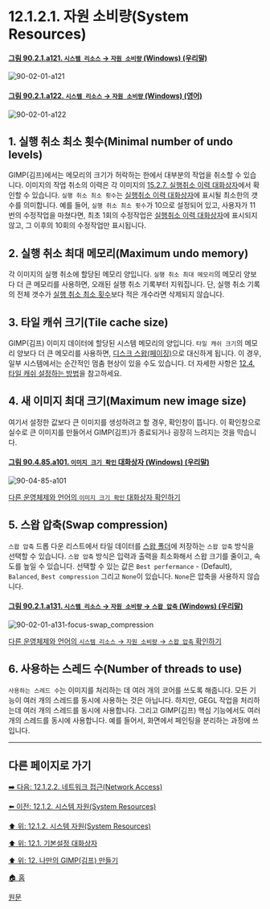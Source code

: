 # 12.1.2.1. 자원 소비량(System Resources)

<a id="90-02-01-a121"></a>

#### [그림 90.2.1.a121. `시스템 리소스` → `자원 소비량` (Windows) (우리말)](./90-02-01-system-resource.md#90-02-01-a121)
![90-02-01-a121](https://github.com/wonder13662/gimp/assets/15767104/eb95aa6e-fa60-4eb7-afa9-5871d85f0f80)

<a id="90-02-01-a122"></a>

#### [그림 90.2.1.a122. `시스템 리소스` → `자원 소비량` (Windows) (영어)](./90-02-01-system-resource.md#90-02-01-a122)
![90-02-01-a122](https://github.com/wonder13662/gimp/assets/15767104/18e1aa07-1684-488f-b1a9-da97ace27d24)

<a id="90-02-01-s1"></a>

## 1. 실행 취소 최소 횟수(Minimal number of undo levels)
GIMP(김프)에서는 메모리의 크기가 허락하는 한에서 대부분의 작업을 취소할 수 있습니다. 이미지의 작업 취소의 이력은 각 이미지의 [15.2.7. 실행취소 이력 대화상자](./15-02-07-undo-history-dialog.md)에서 확인할 수 있습니다. `실행 취소 최소 횟수`는 [실행취소 이력 대화상자](./15-02-07-undo-history-dialog.md)에 표시될 최소한의 갯수를 의미합니다. 예를 들어, `실행 취소 최소 횟수`가 10으로 설정되어 있고, 사용자가 11번의 수정작업을 마쳤다면, 최초 1회의 수정작업은 [실행취소 이력 대화상자](./15-02-07-undo-history-dialog.md)에 표시되지 않고, 그 이후의 10회의 수정작업만 표시됩니다.

<a id="90-02-01-s2"></a>

## 2. 실행 취소 최대 메모리(Maximum undo memory)
각 이미지의 실행 취소에 할당된 메모리 양입니다. `실행 취소 최대 메모리`의 메모리 양보다 더 큰 메모리를 사용하면, 오래된 실행 취소 기록부터 지워집니다. 단, 실행 취소 기록의 전체 갯수가 [실행 취소 최소 횟수](./12-01-02-01-resource_consumption.md#90-02-01-s1)보다 적은 개수라면 삭제되지 않습니다.

<a id="90-02-01-s3"></a>

## 3. 타일 캐쉬 크기(Tile cache size)
GIMP(김프) 이미지 데이터에 할당된 시스템 메모리의 양입니다. `타일 캐쉬 크기`의 메모리 양보다 더 큰 메모리를 사용하면, [디스크 스왑(페이징)](https://en.wikipedia.org/wiki/Memory_paging)으로 대신하게 됩니다. 이 경우, 일부 시스템에서는 순간적인 멈춤 현상이 있을 수도 있습니다. 더 자세한 사항은 [12.4. 타일 캐쉬 설정하는 방법](./12-04-how-to-set-your-tile-cache.md)을 참고하세요.

<a id="90-02-01-s4"></a>

## 4. 새 이미지 최대 크기(Maximum new image size)
여기서 설정한 값보다 큰 이미지를 생성하려고 할 경우, 확인창이 뜹니다. 이 확인창으로 실수로 큰 이미지를 만들어서 GIMP(김프)가 종료되거나 굉장히 느려지는 것을 막습니다.

<a id="90-04-85-a101"></a>

#### [그림 90.4.85.a101. `이미지 크기 확인` 대화상자 (Windows) (우리말)](./90-04-0085-confirm_image_size.md#90-04-85-a101)
![90-04-85-a101](https://github.com/wonder13662/gimp/assets/15767104/b15f3278-3ecc-462e-b769-a181411a2a76)

[다른 운영체제와 언어의 `이미지 크기 확인` 대화상자 확인하기](./90-04-0085-confirm_image_size.md#90-04-85-a102)

<a id="90-02-01-s5"></a>

## 5. 스왑 압축(Swap compression)
`스왑 압축` 드롭 다운 리스트에서 타일 데이터를 [스왑 폴더](./12-01-24-folders.md#12-01-24-s1-02)에 저장하는 `스왑 압축` 방식을 선택할 수 있습니다. `스왑 압축` 방식은 입력과 출력을 최소화해서 스왑 크기를 줄이고, 속도를 높일 수 있습니다. 선택할 수 있는 값은 `Best perfermance` - (Default), `Balanced`, `Best compression` 그리고 `None`이 있습니다. `None`은 압축을 사용하지 않습니다.

<a id="90-02-01-a131"></a>

#### [그림 90.2.1.a131. `시스템 리소스` → `자원 소비량` → `스왑 압축` (Windows) (우리말)](./90-02-01-system-resource.md#90-02-01-a131)
![90-02-01-a131-focus-swap_compression](https://github.com/wonder13662/gimp/assets/15767104/0f179d28-f160-4e33-81da-c569051d579c)

[다른 운영체제와 언어의 `시스템 리소스` → `자원 소비량` → `스왑 압축` 확인하기](./90-02-01-system-resource.md#90-02-01-a132)

<a id="90-02-01-s6"></a>

## 6. 사용하는 스레드 수(Number of threads to use)
`사용하는 스레드 수`는 이미지를 처리하는 데 여러 개의 코어를 쓰도록 해줍니다. 모든 기능이 여러 개의 스레드를 동시에 사용하는 것은 아닙니다. 하지만, GEGL 작업을 처리하는데 여러 개의 스레드를 동시에 사용합니다. 그리고 GIMP(김프) 핵심 기능에서도 여러 개의 스레드를 동시에 사용합니다. 예를 들어서, 화면에서 페인팅을 분리하는 과정에 쓰입니다.

[comment]: <> (TODO 사용하는 스레드 수의 설명이 좀 더 명확해져야 한다)

***

## 다른 페이지로 가기

[➡️ 다음: 12.1.2.2. 네트워크 접근(Network Access)](./12-01-02-02-network_access.md)

[⬅️ 이전: 12.1.2. 시스템 자원(System Resources)](./12-01-02-00-system-resources.md)

[⬆️ 위: 12.1.2. 시스템 자원(System Resources)](./12-01-02-00-system-resources.md)

[⬆️ 위: 12.1. 기본설정 대화상자](./12-01-00-preference-dialog.md)

[⬆️ 위: 12. 나만의 GIMP(김프) 만들기](./12-00-enrich-my-gimp.md)

[🏠 홈](./00-home.md)

[원문](https://docs.gimp.org/2.10/ko/gimp-pimping.html#gimp-prefs-system-resources)